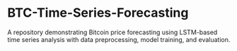 # BTC-Time-Series-Forecasting
A repository demonstrating Bitcoin price forecasting using LSTM-based time series analysis with data preprocessing, model training, and evaluation.
